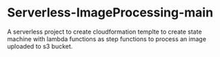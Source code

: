 # Serverless-ImageProcessing-main

A serverless project to create cloudformation templte to create state machine with lambda functions as step functions to process an image uploaded to s3 bucket.
